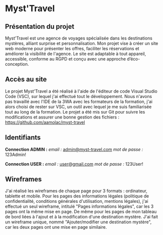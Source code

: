 # Myst'Travel

## Présentation du projet

Myst'Travel est une agence de voyages spécialisée dans les destinations mystères, alliant surprise et personnalisation. Mon projet vise à créer un site web moderne pour présenter les offres, faciliter les réservations et améliorer la visibilité de l'agence. Le site est adaptable à tout appareil, accessible, conforme au RGPD et conçu avec une approche d’éco-conception.

## Accès au site

Le projet Myst'Travel a été réalisé à l'aide de l'éditeur de code Visual Studio Code (VSC), sur lequel j'ai effectué tout le développement.
Nous n'avons pas travaillé avec l'IDE de la 3WA avec les formateurs de la formation, j'ai alors choisi de rester sur VSC, un outil avec lequel je me suis familiarisée tout au long de la formation.
Le projet a été mis sur Git pour suivre les modifications et assurer une bonne gestion des fichiers : https://github.com/aamolac/myst-travel

## Identifiants

**Connection ADMIN :**
_email :_ admin@myst-travel.com
_mot de passe :_ 123Admin!

**Connection USER :**
_email :_ user@gmail.com
_mot de passe :_ 123User!

## Wireframes

J'ai réalisé les wireframes de chaque page pour 3 formats : ordinateur, tablette et mobile.
Pour les pages des informations légales (politique de confidentialité, conditions générales d'utilisation, mentions légales), j'ai effectué un seul wireframe, intitulé "Pages informations légales", car les 3 pages ont la même mise en page.
De même pour les pages de mon tableau de bord liées à l'ajout et à la modification d'une destination mystère. J'ai fait un wireframe unique, nommé "Ajouter/modifier une destination mystère", car les deux pages ont une mise en page similaire.
